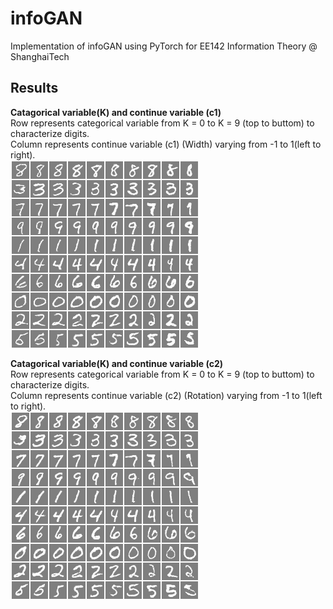 # infoGAN
Implementation of infoGAN using PyTorch for EE142 Information Theory @ ShanghaiTech

## Results
**Catagorical variable(K) and continue variable (c1)**<br />
Row represents categorical variable from K = 0 to K = 9 (top to buttom) to characterize digits.<br />
Column represents continue variable (c1) (Width) varying from -1 to 1(left to right).<br />
![c1](./asset/1.png)

**Catagorical variable(K) and continue variable (c2)**<br />
Row represents categorical variable from K = 0 to K = 9 (top to buttom) to characterize digits.<br />
Column represents continue variable (c2) (Rotation) varying from -1 to 1(left to right).<br />
![c2](./asset/2.png)
